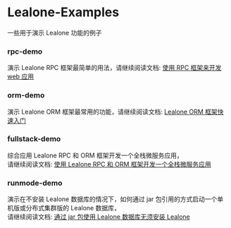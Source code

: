 # Lealone-Examples

一些用于演示 Lealone 功能的例子



### rpc-demo

演示 Lealone RPC 框架最简单的用法，请继续阅读文档: [使用 RPC 框架来开发 web 应用](https://github.com/lealone/Lealone-Docs/blob/master/%E5%BA%94%E7%94%A8%E6%96%87%E6%A1%A3/%E4%BD%BF%E7%94%A8RPC%E6%A1%86%E6%9E%B6%E6%9D%A5%E5%BC%80%E5%8F%91web%E5%BA%94%E7%94%A8.md)


### orm-demo

演示 Lealone ORM 框架最常用的功能，请继续阅读文档: [Lealone ORM 框架快速入门](https://github.com/lealone/Lealone-Docs/blob/master/%E5%BA%94%E7%94%A8%E6%96%87%E6%A1%A3/Lealone%20ORM%E6%A1%86%E6%9E%B6%E5%BF%AB%E9%80%9F%E5%85%A5%E9%97%A8.md)


### fullstack-demo

综合应用 Lealone RPC 和 ORM 框架开发一个全栈微服务应用，</br>
请继续阅读文档: [使用 Lealone RPC 和 ORM 框架开发一个全栈微服务应用](https://github.com/lealone/Lealone-Docs/blob/master/%E5%BA%94%E7%94%A8%E6%96%87%E6%A1%A3/%E4%BD%BF%E7%94%A8Lealone%20RPC%E5%92%8CORM%E6%A1%86%E6%9E%B6%E5%BC%80%E5%8F%91%E4%B8%80%E4%B8%AA%E5%85%A8%E6%A0%88%E5%BE%AE%E6%9C%8D%E5%8A%A1%E5%BA%94%E7%94%A8.md)

### runmode-demo

演示在不安装 Lealone 数据库的情况下，如何通过 jar 包引用的方式启动一个单机版或分布式集群版的 Lealone 数据库，</br>
请继续阅读文档: [通过 jar 包使用 Lealone 数据库无须安装 Lealone](https://github.com/lealone/Lealone-Docs/blob/master/%E5%BA%94%E7%94%A8%E6%96%87%E6%A1%A3/%E9%80%9A%E8%BF%87jar%E5%8C%85%E4%BD%BF%E7%94%A8Lealone%E6%95%B0%E6%8D%AE%E5%BA%93%E6%97%A0%E9%A1%BB%E5%AE%89%E8%A3%85Lealone.md)

